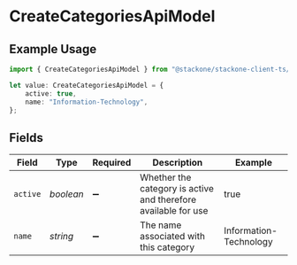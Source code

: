 # CreateCategoriesApiModel

## Example Usage

```typescript
import { CreateCategoriesApiModel } from "@stackone/stackone-client-ts/sdk/models/shared";

let value: CreateCategoriesApiModel = {
    active: true,
    name: "Information-Technology",
};
```

## Fields

| Field                                                          | Type                                                           | Required                                                       | Description                                                    | Example                                                        |
| -------------------------------------------------------------- | -------------------------------------------------------------- | -------------------------------------------------------------- | -------------------------------------------------------------- | -------------------------------------------------------------- |
| `active`                                                       | *boolean*                                                      | :heavy_minus_sign:                                             | Whether the category is active and therefore available for use | true                                                           |
| `name`                                                         | *string*                                                       | :heavy_minus_sign:                                             | The name associated with this category                         | Information-Technology                                         |